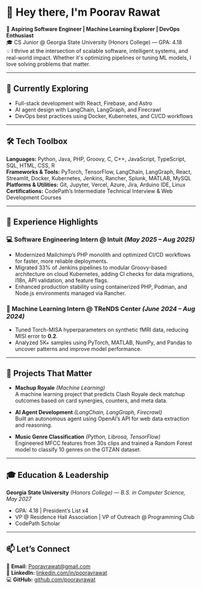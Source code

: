 # 👋 Hey there, I'm Poorav Rawat  

🚀 **Aspiring Software Engineer | Machine Learning Explorer | DevOps Enthusiast**  
🎓 CS Junior @ Georgia State University (Honors College) — GPA: 4.18  
💡 I thrive at the intersection of scalable software, intelligent systems, and real-world impact. Whether it's optimizing pipelines or tuning ML models, I love solving problems that matter.

---

## 🧠 Currently Exploring  
- Full-stack development with React, Firebase, and Astro  
- AI agent design with LangChain, LangGraph, and Firecrawl  
- DevOps best practices using Docker, Kubernetes, and CI/CD workflows  

---

## 🛠 Tech Toolbox  
**Languages:** Python, Java, PHP, Groovy, C, C++, JavaScript, TypeScript, SQL, HTML, CSS, R  
**Frameworks & Tools:** PyTorch, TensorFlow, LangChain, LangGraph, React, Streamlit, Docker, Kubernetes, Jenkins, Rancher, Splunk, MATLAB, MySQL  
**Platforms & Utilities:** Git, Jupyter, Vercel, Azure, Jira, Arduino IDE, Linux  
**Certifications:** CodePath’s Intermediate Technical Interview & Web Development Courses  

---

## 💼 Experience Highlights  

### 💻 Software Engineering Intern @ Intuit *(May 2025 – Aug 2025)*  
- Modernized Mailchimp’s PHP monolith and optimized CI/CD workflows for faster, more reliable deployments.  
- Migrated 33% of Jenkins pipelines to modular Groovy-based architecture on cloud Kubernetes, adding CI checks for data migrations, I18n, API validation, and feature flags.  
- Enhanced production stability using containerized PHP, Podman, and Node.js environments managed via Rancher.  

### 🧠 Machine Learning Intern @ TReNDS Center *(June 2024 – Aug 2024)*  
- Tuned Torch-MISA hyperparameters on synthetic fMRI data, reducing MISI error to **0.2**.  
- Analyzed 5K+ samples using PyTorch, MATLAB, NumPy, and Pandas to uncover patterns and improve model performance.  

---

## 🚧 Projects That Matter  

- **Machup Royale** *(Machine Learning)*  
  A machine learning project that predicts Clash Royale deck matchup outcomes based on card synergies, counters, and meta data.

- **AI Agent Development** *(LangChain, LangGraph, Firecrawl)*  
  Built an autonomous agent using OpenAI’s API for web data extraction and reasoning.  

- **Music Genre Classification** *(Python, Librosa, TensorFlow)*  
  Engineered MFCC features from 30s clips and trained a Random Forest model to classify 10 genres on the GTZAN dataset.  
 

---

## 🎓 Education & Leadership  
**Georgia State University** *(Honors College)* — *B.S. in Computer Science, May 2027*  
- GPA: 4.18 | President’s List x4  
- VP @ Residence Hall Association | VP of Outreach @ Programming Club  
- CodePath Scholar  

---

## 📫 Let’s Connect  
📧 **Email:** Pooravrawat@gmail.com  
💼 **LinkedIn:** [linkedin.com/in/pooravrawat](https://linkedin.com/in/pooravrawat)  
💻 **GitHub:** [github.com/pooravrawat](https://github.com/pooravrawat)  
